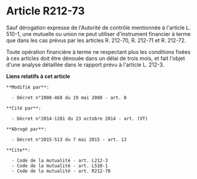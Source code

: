 # Article R212-73

Sauf dérogation expresse de l'Autorité de contrôle mentionnée à l'article L. 510-1, une mutuelle ou union ne peut utiliser
d'instrument financier à terme que dans les cas prévus par les articles R. 212-70, R. 212-71 et R. 212-72. 

Toute opération financière à terme ne respectant plus les conditions fixées à ces articles doit être dénouée dans un délai de
trois mois, et fait l'objet d'une analyse détaillée dans le rapport prévu à l'article L. 212-3.

**Liens relatifs à cet article**

	**Modifié par**:

	  - Décret n°2008-468 du 19 mai 2008 - art. 8

	**Cité par**:

	  - Décret n°2014-1281 du 23 octobre 2014 - art. (VT)

	**Abrogé par**:

	  - Décret n°2015-513 du 7 mai 2015 - art. 13

	**Cite**:

	  - Code de la mutualité - art. L212-3
	  - Code de la mutualité - art. L510-1
	  - Code de la mutualité - art. R212-70
